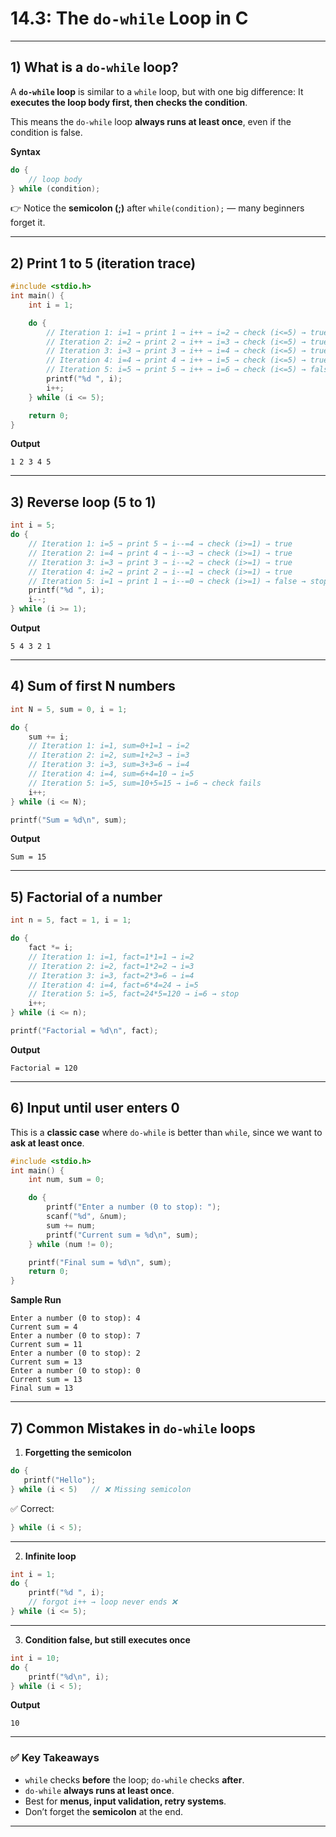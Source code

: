 # 14.3: The `do-while` Loop in C

---

## 1) What is a `do-while` loop?

A **`do-while` loop** is similar to a `while` loop, but with one big difference:
It **executes the loop body first, then checks the condition**.

This means the `do-while` loop **always runs at least once**, even if the condition is false.

**Syntax**

```c
do {
    // loop body
} while (condition);
```

👉 Notice the **semicolon (;)** after `while(condition);` — many beginners forget it.

---

## 2) Print 1 to 5 (iteration trace)

```c
#include <stdio.h>
int main() {
    int i = 1;

    do {
        // Iteration 1: i=1 → print 1 → i++ → i=2 → check (i<=5) → true
        // Iteration 2: i=2 → print 2 → i++ → i=3 → check (i<=5) → true
        // Iteration 3: i=3 → print 3 → i++ → i=4 → check (i<=5) → true
        // Iteration 4: i=4 → print 4 → i++ → i=5 → check (i<=5) → true
        // Iteration 5: i=5 → print 5 → i++ → i=6 → check (i<=5) → false → stop
        printf("%d ", i);
        i++;
    } while (i <= 5);

    return 0;
}
```

**Output**

```
1 2 3 4 5
```

---

## 3) Reverse loop (5 to 1)

```c
int i = 5;
do {
    // Iteration 1: i=5 → print 5 → i--=4 → check (i>=1) → true
    // Iteration 2: i=4 → print 4 → i--=3 → check (i>=1) → true
    // Iteration 3: i=3 → print 3 → i--=2 → check (i>=1) → true
    // Iteration 4: i=2 → print 2 → i--=1 → check (i>=1) → true
    // Iteration 5: i=1 → print 1 → i--=0 → check (i>=1) → false → stop
    printf("%d ", i);
    i--;
} while (i >= 1);
```

**Output**

```
5 4 3 2 1
```

---

## 4) Sum of first N numbers

```c
int N = 5, sum = 0, i = 1;

do {
    sum += i;
    // Iteration 1: i=1, sum=0+1=1 → i=2
    // Iteration 2: i=2, sum=1+2=3 → i=3
    // Iteration 3: i=3, sum=3+3=6 → i=4
    // Iteration 4: i=4, sum=6+4=10 → i=5
    // Iteration 5: i=5, sum=10+5=15 → i=6 → check fails
    i++;
} while (i <= N);

printf("Sum = %d\n", sum);
```

**Output**

```
Sum = 15
```

---

## 5) Factorial of a number

```c
int n = 5, fact = 1, i = 1;

do {
    fact *= i;
    // Iteration 1: i=1, fact=1*1=1 → i=2
    // Iteration 2: i=2, fact=1*2=2 → i=3
    // Iteration 3: i=3, fact=2*3=6 → i=4
    // Iteration 4: i=4, fact=6*4=24 → i=5
    // Iteration 5: i=5, fact=24*5=120 → i=6 → stop
    i++;
} while (i <= n);

printf("Factorial = %d\n", fact);
```

**Output**

```
Factorial = 120
```

---

## 6) Input until user enters 0

This is a **classic case** where `do-while` is better than `while`, since we want to **ask at least once**.

```c
#include <stdio.h>
int main() {
    int num, sum = 0;

    do {
        printf("Enter a number (0 to stop): ");
        scanf("%d", &num);
        sum += num;
        printf("Current sum = %d\n", sum);
    } while (num != 0);

    printf("Final sum = %d\n", sum);
    return 0;
}
```

**Sample Run**

```
Enter a number (0 to stop): 4
Current sum = 4
Enter a number (0 to stop): 7
Current sum = 11
Enter a number (0 to stop): 2
Current sum = 13
Enter a number (0 to stop): 0
Current sum = 13
Final sum = 13
```

---

## 7) Common Mistakes in `do-while` loops

1. **Forgetting the semicolon**

```c
do {
   printf("Hello");
} while (i < 5)   // ❌ Missing semicolon
```

✅ Correct:

```c
} while (i < 5);
```

---

2. **Infinite loop**

```c
int i = 1;
do {
    printf("%d ", i);
    // forgot i++ → loop never ends ❌
} while (i <= 5);
```

---

3. **Condition false, but still executes once**

```c
int i = 10;
do {
    printf("%d\n", i);
} while (i < 5);
```

**Output**

```
10
```

---

### ✅ Key Takeaways

* `while` checks **before** the loop; `do-while` checks **after**.
* `do-while` **always runs at least once**.
* Best for **menus, input validation, retry systems**.
* Don’t forget the **semicolon** at the end.

---

